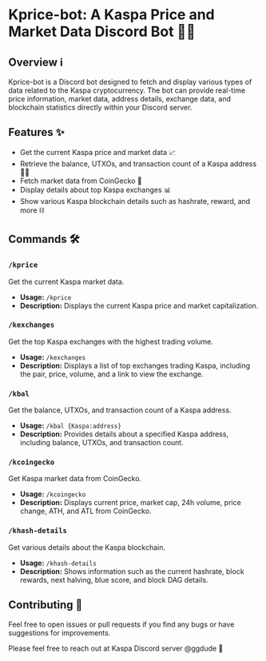 # Kprice-bot: A Kaspa Price and Market Data Discord Bot 🤖💸

## Overview ℹ️

Kprice-bot is a Discord bot designed to fetch and display various types of data related to the Kaspa cryptocurrency. The bot can provide real-time price information, market data, address details, exchange data, and blockchain statistics directly within your Discord server.

## Features ✨

- Get the current Kaspa price and market data 📈
- Retrieve the balance, UTXOs, and transaction count of a Kaspa address 🕵️‍♂️
- Fetch market data from CoinGecko 🦎
- Display details about top Kaspa exchanges 📊
- Show various Kaspa blockchain details such as hashrate, reward, and more ⛓️

## Commands 🛠️

### `/kprice`
Get the current Kaspa market data.
- **Usage:** `/kprice`
- **Description:** Displays the current Kaspa price and market capitalization.

### `/kexchanges`
Get the top Kaspa exchanges with the highest trading volume.
- **Usage:** `/kexchanges`
- **Description:** Displays a list of top exchanges trading Kaspa, including the pair, price, volume, and a link to view the exchange.

### `/kbal`
Get the balance, UTXOs, and transaction count of a Kaspa address.
- **Usage:** `/kbal {Kaspa:address}`
- **Description:** Provides details about a specified Kaspa address, including balance, UTXOs, and transaction count.

### `/kcoingecko`
Get Kaspa market data from CoinGecko.
- **Usage:** `/kcoingecko`
- **Description:** Displays current price, market cap, 24h volume, price change, ATH, and ATL from CoinGecko.

### `/khash-details`
Get various details about the Kaspa blockchain.
- **Usage:** `/khash-details`
- **Description:** Shows information such as the current hashrate, block rewards, next halving, blue score, and block DAG details.

## Contributing 🌟

Feel free to open issues or pull requests if you find any bugs or have suggestions for improvements.

Please feel free to reach out at Kaspa Discord server @ggdude 📧

